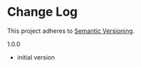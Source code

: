 # Change Log

This project adheres to [Semantic Versioning](http://semver.org/).

1.0.0

- initial version
